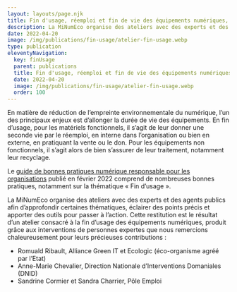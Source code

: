 ```yaml
---
layout: layouts/page.njk
title: Fin d'usage, réemploi et fin de vie des équipements numériques, en pratique
description: La MiNumEco organise des ateliers avec des experts et des agents publics afin d’approfondir certaines thématiques, éclairer des points précis et apporter des outils pour passer à l’action. Cette restitution est le résultat d’un atelier consacré à la fin d’usage des équipements numériques, produit grâce aux interventions de personnes expertes.
date: 2022-04-20
image: /img/publications/fin-usage/atelier-fin-usage.webp
type: publication
eleventyNavigation:
  key: finUsage
  parent: publications
  title: Fin d'usage, réemploi et fin de vie des équipements numériques, en pratique
  date: 2022-04-20
  image: /img/publications/fin-usage/atelier-fin-usage.webp
  order: 100
---
```


En matière de réduction de l’empreinte environnementale du numérique, l’un des principaux enjeux est d’allonger la durée de vie des équipements. En fin d’usage, pour les matériels fonctionnels, il s’agit de leur donner une seconde vie par le réemploi, en interne dans l’organisation ou bien en externe, en pratiquant la vente ou le don. Pour les équipements non fonctionnels, il s’agit alors de bien s’assurer de leur traitement, notamment leur recyclage.

Le [guide de bonnes pratiques numérique responsable pour les organisations](https://ecoresponsable.numerique.gouv.fr/publications/bonnes-pratiques/bonnes-pratiques/) publié en février 2022 comprend de nombreuses bonnes pratiques, notamment sur la thématique « Fin d’usage ».

La MiNumEco organise des ateliers avec des experts et des agents publics afin d’approfondir certaines thématiques, éclairer des points précis et apporter des outils pour passer à l’action. Cette restitution est le résultat d’un atelier consacré à la fin d’usage des équipements numériques, produit grâce aux interventions de personnes expertes que nous remercions chaleureusement pour leurs précieuses contributions :

*	Romuald Ribault, Alliance Green IT et Ecologic (éco-organisme agréé par l’Etat)
*	Anne-Marie Chevalier, Direction Nationale d’Interventions Domaniales (DNID)
*	Sandrine Cormier et Sandra Charrier, Pôle Emploi
